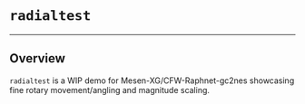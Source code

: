 # `radialtest`
---

## Overview

`radialtest` is a WIP demo for Mesen-XG/CFW-Raphnet-gc2nes showcasing fine rotary movement/angling and magnitude scaling.
